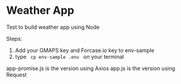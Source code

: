 # Weather App
Test to build weather app using Node 

Steps: 
1. Add your GMAPS key and Forcase.io key to env-sample
2. type ```  cp env-sample .env  ``` on your terminal

app-promise.js is the version using Axios
app.js is the version using Request
